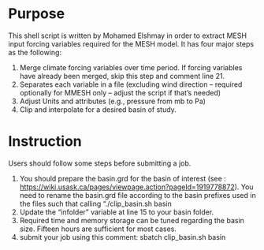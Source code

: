 # Purpose
This shell script is written by Mohamed Elshmay in order to extract MESH input forcing variables required for the MESH model. It has four major steps as the following:

1. Merge climate forcing variables over time period. If forcing variables have already been merged, skip this step and comment line 21. 
2.	Separates each variable in a file (excluding wind direction – required optionally for MMESH only – adjust the script if that’s needed)
3.	Adjust Units and attributes (e.g., pressure from mb to Pa)
4.	Clip and interpolate for a desired basin of study.
 

# Instruction
Users should follow some steps before submitting a job.

1.	You should prepare the basin.grd for the basin of interest (see : https://wiki.usask.ca/pages/viewpage.action?pageId=1919778872). You need to rename the basin.grd file according to the basin prefixes used in the files such that calling “./clip_basin.sh basin
2.	Update the “infolder” variable at line 15 to your basin folder.
3.	Required time and memory storage can be tuned regarding the basin size. Fifteen hours are sufficient for most cases.
4.	submit your job using this comment: sbatch clip_basin.sh basin

